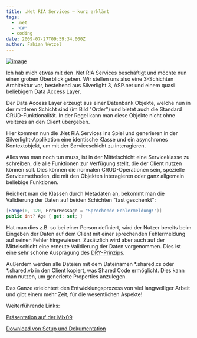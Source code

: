 ```yaml
---
title: .Net RIA Services – kurz erklärt
tags:
  - .net
  - 'C#'
  - coding
date: 2009-07-27T09:59:34.000Z
author: Fabian Wetzel
---
```


[![image](image-thumb9.png "image")](image24.png) 

Ich hab mich etwas mit den .Net RIA Services beschäftigt und möchte nun einen groben Überblick geben. Wir stellen uns also eine 3-Schichten Architektur vor, bestehend aus Silverlight 3, ASP.net und einem quasi beliebigem Data Access Layer.

Der Data Access Layer erzeugt aus einer Datenbank Objekte, welche nun in der mittleren Schicht sind (im Bild "Order") und bietet auch die Standard CRUD-Funktionalität. In der Regel kann man diese Objekte nicht ohne weiteres an den Client übergeben.

Hier kommen nun die .Net RIA Services ins Spiel und generieren in der Silverlight-Applikation eine identische Klasse und ein asynchrones Kontextobjekt, um mit der Serviceschicht zu interagieren.

Alles was man noch tun muss, ist in der Mittelschicht eine Serviceklasse zu schreiben, die alle Funktionen zur Verfügung stellt, die der Client nutzen können soll. Dies können die normalen CRUD-Operationen sein, spezielle Servicemethoden, die mit den Objekten interagieren oder ganz allgemein beliebige Funktionen.

Reichert man die Klassen durch Metadaten an, bekommt man die Validierung der Daten auf beiden Schichten "fast geschenkt":

```cs
[Range(0, 120, ErrorMessage = "Sprechende Fehlermeldung!")]   
public int? Age { get; set; }
```

Hat man dies z.B. so bei einer Person definiert, wird der Nutzer bereits beim Eingeben der Daten auf dem Client mit einer sprechenden Fehlermeldung auf seinen Fehler hingewiesen. Zusätzlich wird aber auch auf der Mittelschicht eine erneute Validierung der Daten vorgenommen. Dies ist eine sehr schöne Ausprägung des [DRY-Prinzips](http://www.clean-code-developer.de/wiki/CcdRoterGrad#DontRepeatYourselfDRY "Don't Repeat Yourself").

Außerdem werden alle Dateien mit dem Dateinamen *.shared.cs oder *.shared.vb in den Client kopiert, was Shared Code ermöglicht. Dies kann man nutzen, um generierte Properties anzulegen.

Das Ganze erleichtert den Entwicklungsprozess von viel langweiliger Arbeit und gibt einem mehr Zeit, für die wesentlichen Aspekte!

Weiterführende Links:

[Präsentation auf der Mix09](http://videos.visitmix.com/MIX09/T40F)

[Download von Setup und Dokumentation](http://www.microsoft.com/downloads/details.aspx?FamilyID=76bb3a07-3846-4564-b0c3-27972bcaabce&amp;displaylang=en)


